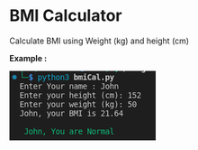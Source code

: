 # BMI Calculator
Calculate BMI using Weight (kg) and height (cm)

**Example :**

<img align="center" src="https://raw.githubusercontent.com/scarcemrk/Python-mini-projects/main/Attechments/bmiCal.png">

